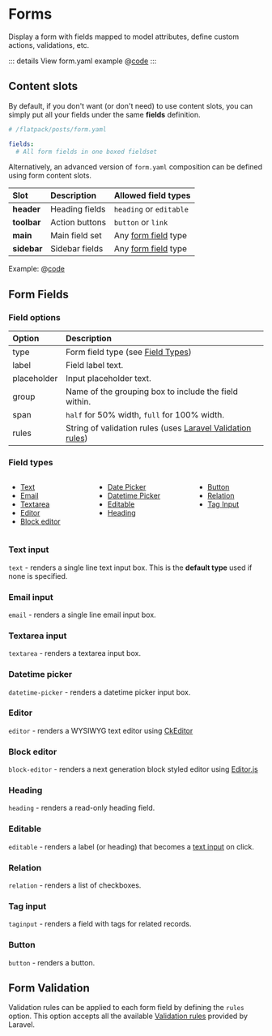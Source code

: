 # Forms

Display a form with fields mapped to model attributes, define custom actions, validations, etc.

::: details View form.yaml example
@[code](../examples/posts/advanced-form.yaml)
:::

## Content slots

By default, if you don't want (or don't need) to use content slots, you can simply put all your fields under the same **fields** definition.

```yaml
# /flatpack/posts/form.yaml

fields:
  # All form fields in one boxed fieldset
```

Alternatively, an advanced version of `form.yaml` composition can be defined using form content slots.

| Slot        | Description    | Allowed field types                 |
| :---------- | :------------- | :---------------------------------- |
| **header**  | Heading fields | `heading` or `editable`             |
| **toolbar** | Action buttons | `button` or `link`                  |
| **main**    | Main field set | Any [form field](#form-fields) type |
| **sidebar** | Sidebar fields | Any [form field](#form-fields) type |

Example:
@[code](../examples/form-slots.yaml)

## Form Fields

### Field options

| Option      | Description                                                                                                                      |
| :---------- | :------------------------------------------------------------------------------------------------------------------------------- |
| type        | Form field type (see [Field Types](#field-types))                                                                                |
| label       | Field label text.                                                                                                                |
| placeholder | Input placeholder text.                                                                                                          |
| group       | Name of the grouping box to include the field within.                                                                            |
| span        | `half` for 50% width, `full` for 100% width.                                                                                     |
| rules       | String of validation rules (uses [Laravel Validation rules](https://laravel.com/docs/8.x/validation#available-validation-rules)) |

### Field types

<div class="columns"><div class="column">

- [Text](#text-input)
- [Email](#email-input)
- [Textarea](#textarea-input)
- [Editor](#editor)
- [Block editor](#block-editor)

</div><div class="column">

- [Date Picker](#date-picker)
- [Datetime Picker](#datetime-picker)
- [Editable](#editable)
- [Heading](#heading)

</div><div class="column">

- [Button](#button)
- [Relation](#relation)
- [Tag Input](#taginput)

</div></div>

### Text input

`text` - renders a single line text input box. This is the **default type** used if none is specified.

### Email input

`email` - renders a single line email input box.

### Textarea input

`textarea` - renders a textarea input box.

### Datetime picker

`datetime-picker` - renders a datetime picker input box.

### Editor

`editor` - renders a WYSIWYG text editor using [CkEditor](https://ckeditor.com/)

### Block editor

`block-editor` - renders a next generation block styled editor using [Editor.js](https://editorjs.io/)

### Heading

`heading` - renders a read-only heading field.

### Editable

`editable` - renders a label (or heading) that becomes a [text input](#text-input) on click.

### Relation

`relation` - renders a list of checkboxes.

### Tag input

`taginput` - renders a field with tags for related records.

### Button

`button` - renders a button.

## Form Validation

Validation rules can be applied to each form field by defining the `rules` option.
This option accepts all the available [Validation rules](https://laravel.com/docs/9.x/validation#available-validation-rules)
provided by Laravel.

